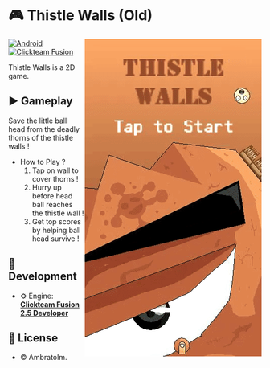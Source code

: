 # 🎮 Thistle Walls (Old)

<img src="./screenshot.gif?raw=true" alt="Screenshot" align="right">

[![Android](https://img.shields.io/badge/Android-blue?logo=android)](https://github.com/topics/android)
[![Clickteam Fusion](https://img.shields.io/badge/Clickteam%20Fusion-2.5-blue?logo=cplusplus)](https://github.com/topics/clickteam-fusion)

Thistle Walls is a 2D game.

## ▶️ Gameplay

Save the little ball head from the deadly thorns of the thistle walls !

- How to Play ?
  1. Tap on wall to cover thorns !
  2. Hurry up before head ball reaches the thistle wall !
  3. Get top scores by helping ball head survive !

## 🚀 Development
- ⚙️ Engine: [**Clickteam Fusion 2.5 Developer**](https://www.clickteam.com/clickteam-fusion-2-5-developer)

## 📄 License
- &copy; Ambratolm.